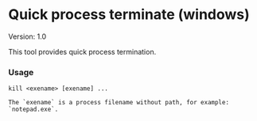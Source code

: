 # Quick process terminate (windows)

Version: 1.0

This tool provides quick process termination.

### Usage

```
kill <exename> [exename] ...

The `exename` is a process filename without path, for example: `notepad.exe`.

```
